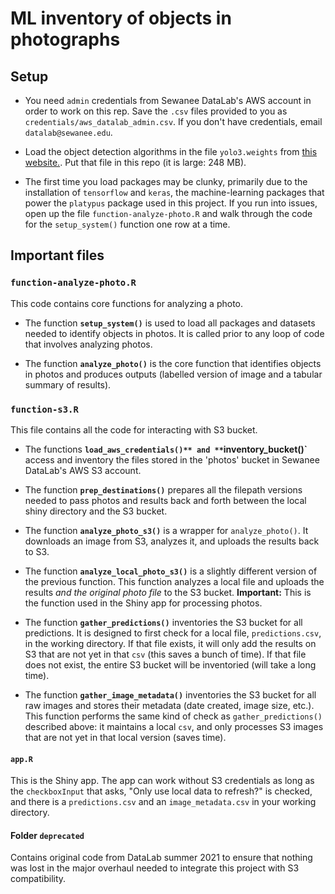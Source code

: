 # ML inventory of objects in photographs

## Setup 

- You need `admin` credentials from Sewanee DataLab's AWS account in order to work on this rep. Save the `.csv` files provided to you as `credentials/aws_datalab_admin.csv`.  If you don't have credentials, email `datalab@sewanee.edu`. 

- Load the object detection algorithms in the file `yolo3.weights` from [this website.](https://pjreddie.com/media/files/yolov3.weights). Put that file in this repo (it is large: 248 MB). 

- The first time you load packages may be clunky, primarily due to the installation of `tensorflow` and `keras`, the machine-learning packages that power the `platypus` package used in this project.  If you run into issues, open up the file `function-analyze-photo.R` and walk through the code for the `setup_system()` function one row at a time. 


## Important files  

### `function-analyze-photo.R`

This code contains core functions for analyzing a photo. 

- The function **`setup_system()`** is used to load all packages and datasets needed to identify objects in photos. It is called prior to any loop of code that involves analyzing photos.  

- The function **`analyze_photo()`** is the core function that identifies objects in photos and produces outputs (labelled version of image and a tabular summary of results).   

### `function-s3.R`

This file contains all the code for interacting with S3 bucket.  

- The functions **`load_aws_credentials()** and **`inventory_bucket()`** access and inventory the files stored in the 'photos' bucket in Sewanee DataLab's AWS S3 account.  

- The function **`prep_destinations()`** prepares all the filepath versions needed to pass photos and results back and forth between the local shiny directory and the S3 bucket. 

- The function **`analyze_photo_s3()`** is a wrapper for `analyze_photo()`. It downloads an image from S3, analyzes it, and uploads the results back to S3.  

- The function **`analyze_local_photo_s3()`** is a slightly different version of the previous function. This function analyzes a local file and uploads the results *and the original photo file* to the S3 bucket. **Important:** This is the function used in the Shiny app for processing photos.  

- The function **`gather_predictions()`** inventories the S3 bucket for all predictions. It is designed to first check for a local file, `predictions.csv`, in the working directory. If that file exists, it will only add the results on S3 that are not yet in that `csv` (this saves a bunch of time). If that file does not exist, the entire S3 bucket will be inventoried (will take a long time).  

- The function **`gather_image_metadata()`** inventories the S3 bucket for all raw images and stores their metadata (date created, image size, etc.). This function performs the same kind of check as `gather_predictions()` described above: it maintains a local `csv`, and only processes S3 images that are not yet in that local version (saves time).  

 

#### `app.R`

This is the Shiny app.  The app can work without S3 credentials as long as the `checkboxInput` that asks, 
"Only use local data to refresh?" is checked, and there is a `predictions.csv` and an `image_metadata.csv` in your working directory. 



#### Folder `deprecated`

Contains original code from DataLab summer 2021 to ensure that nothing was lost in the major overhaul needed to integrate this project with S3 compatibility. 


